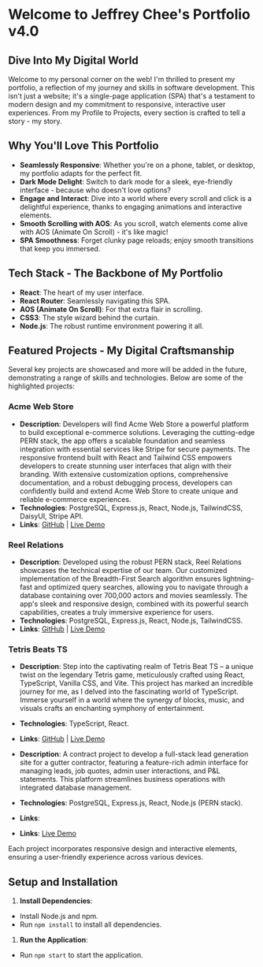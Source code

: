 # Welcome to Jeffrey Chee's Portfolio v4.0

## Dive Into My Digital World

Welcome to my personal corner on the web! I'm thrilled to present my portfolio, a reflection of my journey and skills in software development. This isn't just a website; it's a single-page application (SPA) that's a testament to modern design and my commitment to responsive, interactive user experiences. From my Profile to Projects, every section is crafted to tell a story - my story.

## Why You'll Love This Portfolio

- **Seamlessly Responsive**: Whether you're on a phone, tablet, or desktop, my portfolio adapts for the perfect fit.
- **Dark Mode Delight**: Switch to dark mode for a sleek, eye-friendly interface - because who doesn't love options?
- **Engage and Interact**: Dive into a world where every scroll and click is a delightful experience, thanks to engaging animations and interactive elements.
- **Smooth Scrolling with AOS**: As you scroll, watch elements come alive with AOS (Animate On Scroll) - it's like magic!
- **SPA Smoothness**: Forget clunky page reloads; enjoy smooth transitions that keep you immersed.

## Tech Stack - The Backbone of My Portfolio

- **React**: The heart of my user interface.
- **React Router**: Seamlessly navigating this SPA.
- **AOS (Animate On Scroll)**: For that extra flair in scrolling.
- **CSS3**: The style wizard behind the curtain.
- **Node.js**: The robust runtime environment powering it all.

## Featured Projects - My Digital Craftsmanship

Several key projects are showcased and more will be added in the future, demonstrating a range of skills and technologies. Below are some of the highlighted projects:

### Acme Web Store

- **Description**: Developers will find Acme Web Store a powerful platform to build exceptional e-commerce solutions. Leveraging the cutting-edge PERN stack, the app offers a scalable foundation and seamless integration with essential services like Stripe for secure payments. The responsive frontend built with React and Tailwind CSS empowers developers to create stunning user interfaces that align with their branding. With extensive customization options, comprehensive documentation, and a robust debugging process, developers can confidently build and extend Acme Web Store to create unique and reliable e-commerce experiences.
- **Technologies**: PostgreSQL, Express.js, React, Node.js, TailwindCSS, DaisyUI, Stripe API.
- **Links**: [GitHub](https://github.com/chee86j/acme-web-store) | [Live Demo](https://acme-web-store.up.railway.app/)

### Reel Relations

- **Description**: Developed using the robust PERN stack, Reel Relations showcases the technical expertise of our team. Our customized implementation of the Breadth-First Search algorithm ensures lightning-fast and optimized query searches, allowing you to navigate through a database containing over 700,000 actors and movies seamlessly. The app's sleek and responsive design, combined with its powerful search capabilities, creates a truly immersive experience for users.
- **Technologies**: PostgreSQL, Express.js, React, Node.js, TailwindCSS.
- **Links**: [GitHub](https://github.com/chee86j/Reel_Relations2-JeffRender) | [Live Demo](https://reelrelations.up.railway.app/)

### Tetris Beats TS

- **Description**: Step into the captivating realm of Tetris Beat TS – a unique twist on the legendary Tetris game, meticulously crafted using React, TypeScript, Vanilla CSS, and Vite. This project has marked an incredible journey for me, as I delved into the fascinating world of TypeScript. Immerse yourself in a world where the synergy of blocks, music, and visuals crafts an enchanting symphony of entertainment.
- **Technologies**: TypeScript, React.
- **Links**: [GitHub](https://github.com/chee86j/Tetris-Beats-TS) | [Live Demo](https://ts-tetris.onrender.com)

- **Description**: A contract project to develop a full-stack lead generation site for a gutter contractor, featuring a feature-rich admin interface for managing leads, job quotes, admin user interactions, and P&L statements. This platform streamlines business operations with integrated database management.
- **Technologies**: PostgreSQL, Express.js, React, Node.js (PERN stack).
- **Links**: 
- **Links**: [Live Demo](https://mannysseamlessgutters.up.railway.app/)

Each project incorporates responsive design and interactive elements, ensuring a user-friendly experience across various devices.

## Setup and Installation

1. **Install Dependencies**:

- Install Node.js and npm.
- Run `npm install` to install all dependencies.

1. **Run the Application**:

- Run `npm start` to start the application.
